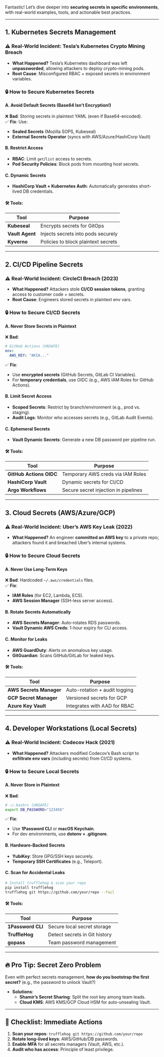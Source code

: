 Fantastic! Let’s dive deeper into **securing secrets in specific environments**, with real-world examples, tools, and actionable best practices.  

---

## **1. Kubernetes Secrets Management**  
### **⚠️ Real-World Incident: Tesla’s Kubernetes Crypto Mining Breach**  
- **What Happened?** Tesla’s Kubernetes dashboard was left **unpassworded**, allowing attackers to deploy crypto-mining pods.  
- **Root Cause**: Misconfigured RBAC + exposed secrets in environment variables.  

### **🔒 How to Secure Kubernetes Secrets**  
#### **A. Avoid Default Secrets (Base64 Isn’t Encryption!)**  
❌ **Bad**: Storing secrets in plaintext YAML (even if Base64-encoded).  
✅ **Fix**: Use:  
- **Sealed Secrets** (Mozilla SOPS, Kubeseal)  
- **External Secrets Operator** (syncs with AWS/Azure/HashiCorp Vault)  

#### **B. Restrict Access**  
- **RBAC**: Limit `get`/`list` access to secrets.  
- **Pod Security Policies**: Block pods from mounting host secrets.  

#### **C. Dynamic Secrets**  
- **HashiCorp Vault + Kubernetes Auth**: Automatically generates short-lived DB credentials.  

#### **🛠️ Tools**:  
| Tool               | Purpose                              |  
|--------------------|--------------------------------------|  
| **Kubeseal**       | Encrypts secrets for GitOps          |  
| **Vault Agent**    | Injects secrets into pods securely   |  
| **Kyverno**        | Policies to block plaintext secrets  |  

---

## **2. CI/CD Pipeline Secrets**  
### **⚠️ Real-World Incident: CircleCI Breach (2023)**  
- **What Happened?** Attackers stole **CI/CD session tokens**, granting access to customer code + secrets.  
- **Root Cause**: Engineers stored secrets in plaintext env vars.  

### **🔒 How to Secure CI/CD Secrets**  
#### **A. Never Store Secrets in Plaintext**  
❌ **Bad**:  
```yaml  
# GitHub Actions (UNSAFE)  
env:  
  AWS_KEY: "AKIA..."  
```  
✅ **Fix**:  
- Use **encrypted secrets** (GitHub Secrets, GitLab CI Variables).  
- For **temporary credentials**, use OIDC (e.g., AWS IAM Roles for GitHub Actions).  

#### **B. Limit Secret Access**  
- **Scoped Secrets**: Restrict by branch/environment (e.g., prod vs. staging).  
- **Audit Logs**: Monitor who accesses secrets (e.g., GitLab Audit Events).  

#### **C. Ephemeral Secrets**  
- **Vault Dynamic Secrets**: Generate a new DB password per pipeline run.  

#### **🛠️ Tools**:  
| Tool               | Purpose                              |  
|--------------------|--------------------------------------|  
| **GitHub Actions OIDC** | Temporary AWS creds via IAM Roles |  
| **HashiCorp Vault** | Dynamic secrets for CI/CD           |  
| **Argo Workflows**  | Secure secret injection in pipelines |  

---

## **3. Cloud Secrets (AWS/Azure/GCP)**  
### **⚠️ Real-World Incident: Uber’s AWS Key Leak (2022)**  
- **What Happened?** An engineer **committed an AWS key** to a private repo; attackers found it and breached Uber’s internal systems.  

### **🔒 How to Secure Cloud Secrets**  
#### **A. Never Use Long-Term Keys**  
❌ **Bad**: Hardcoded `~/.aws/credentials` files.  
✅ **Fix**:  
- **IAM Roles** (for EC2, Lambda, ECS).  
- **AWS Session Manager** (SSH-less server access).  

#### **B. Rotate Secrets Automatically**  
- **AWS Secrets Manager**: Auto-rotates RDS passwords.  
- **Vault Dynamic AWS Creds**: 1-hour expiry for CLI access.  

#### **C. Monitor for Leaks**  
- **AWS GuardDuty**: Alerts on anomalous key usage.  
- **GitGuardian**: Scans GitHub/GitLab for leaked keys.  

#### **🛠️ Tools**:  
| Tool               | Purpose                              |  
|--------------------|--------------------------------------|  
| **AWS Secrets Manager** | Auto-rotation + audit logging    |  
| **GCP Secret Manager** | Versioned secrets for GCP        |  
| **Azure Key Vault** | Integrates with AAD for RBAC      |  

---

## **4. Developer Workstations (Local Secrets)**  
### **⚠️ Real-World Incident: Codecov Hack (2021)**  
- **What Happened?** Attackers modified Codecov’s Bash script to **exfiltrate env vars** (including secrets) from CI/CD systems.  

### **🔒 How to Secure Local Secrets**  
#### **A. Never Store in Plaintext**  
❌ **Bad**:  
```bash  
# ~/.bashrc (UNSAFE)  
export DB_PASSWORD="123456"  
```  
✅ **Fix**:  
- Use **1Password CLI** or **macOS Keychain**.  
- For dev environments, use **dotenv + .gitignore**.  

#### **B. Hardware-Backed Secrets**  
- **YubiKey**: Store GPG/SSH keys securely.  
- **Temporary SSH Certificates** (e.g., Teleport).  

#### **C. Scan for Accidental Leaks**  
```bash  
# Install trufflehog & scan your repo  
pip install trufflehog  
trufflehog git https://github.com/your/repo --fail  
```  

#### **🛠️ Tools**:  
| Tool               | Purpose                              |  
|--------------------|--------------------------------------|  
| **1Password CLI**  | Secure local secret storage         |  
| **TruffleHog**     | Detect secrets in Git history       |  
| **gopass**         | Team password management            |  

---

## **🔥 Pro Tip: Secret Zero Problem**  
Even with perfect secrets management, **how do you bootstrap the first secret?** (e.g., the password to unlock Vault?)  
- **Solutions**:  
  - **Shamir’s Secret Sharing**: Split the root key among team leads.  
  - **Cloud KMS**: AWS KMS/GCP Cloud HSM for auto-unsealing Vault.  

---

## **🚀 Checklist: Immediate Actions**  
1. **Scan your repos**: `trufflehog git https://github.com/your/repo`  
2. **Rotate long-lived keys**: AWS/GitHub/DB passwords.  
3. **Enable MFA** for all secrets managers (Vault, AWS, etc.).  
4. **Audit who has access**: Principle of least privilege.  

